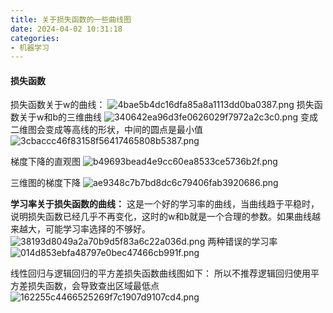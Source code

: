 ```yaml
---
title: 关于损失函数的一些曲线图
date: 2024-04-02 10:31:18
categories: 
- 机器学习
---
```


#### 损失函数
损失函数关于w的曲线：
![4bae5b4dc16dfa85a8a1113dd0ba0387.png](4bae5b4dc16dfa85a8a1113dd0ba0387.png)
损失函数关于w和b的三维曲线
![340642ea96d3fe0626029f7972a2c3c0.png](340642ea96d3fe0626029f7972a2c3c0.png)
变成二维图会变成等高线的形状，中间的圆点是最小值
![3cbaccc46f83158f56417465808b5387.png](3cbaccc46f83158f56417465808b5387.png)


梯度下降的直观图
![b49693bead4e9cc60ea8533ce5736b2f.png](b49693bead4e9cc60ea8533ce5736b2f.png)

三维图的梯度下降
![ae9348c7b7bd8dc6c79406fab3920686.png](ae9348c7b7bd8dc6c79406fab3920686.png)




**学习率关于损失函数的曲线：**
这是一个好的学习率的曲线，当曲线趋于平稳时，说明损失函数已经几乎不再变化，这时的w和b就是一个合理的参数。如果曲线越来越大，可能学习率选择的不够好。
![38193d8049a2a70b9d5f83a6c22a036d.png](38193d8049a2a70b9d5f83a6c22a036d.png)
两种错误的学习率
![014d853ebfa48797e0bec47466cb991f.png](014d853ebfa48797e0bec47466cb991f.png)


线性回归与逻辑回归的平方差损失函数曲线图如下：
所以不推荐逻辑回归使用平方差损失函数，会导致查出区域最低点
![162255c4466525269f7c1907d9107cd4.png](162255c4466525269f7c1907d9107cd4.png)
